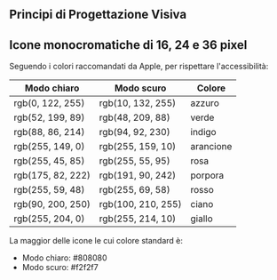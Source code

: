## Principi di Progettazione Visiva

## Icone monocromatiche di 16, 24 e 36 pixel

Seguendo i colori raccomandati da Apple, per rispettare l'accessibilità:

| Modo chiaro       | Modo scuro         | Colore    |
| ----------------- | ------------------ | --------- |
| rgb(0, 122, 255)  | rgb(10, 132, 255)  | azzuro    |
| rgb(52, 199, 89)  | rgb(48, 209, 88)   | verde     |
| rgb(88, 86, 214)  | rgb(94, 92, 230)   | indigo    |
| rgb(255, 149, 0)  | rgb(255, 159, 10)  | arancione |
| rgb(255, 45, 85)  | rgb(255, 55, 95)   | rosa      |
| rgb(175, 82, 222) | rgb(191, 90, 242)  | porpora   |
| rgb(255, 59, 48)  | rgb(255, 69, 58)   | rosso     |
| rgb(90, 200, 250) | rgb(100, 210, 255) | ciano     |
| rgb(255, 204, 0)  | rgb(255, 214, 10)  | giallo    |

La maggior delle icone le cui colore standard è:

* Modo chiaro: #808080
* Modo scuro: #f2f2f7